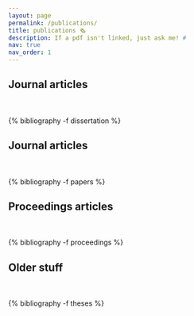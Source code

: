 ```yaml
---
layout: page
permalink: /publications/
title: publications 🗞️
description: If a pdf isn't linked, just ask me! #
nav: true
nav_order: 1
---
```

<!-- _pages/publications.md -->
<div class="publications">

<h2 class="year">Journal articles</h2><br><br>
{% bibliography -f dissertation %}

<h2 class="year">Journal articles</h2><br><br>
{% bibliography -f papers %}

<h2 class="year">Proceedings articles</h2><br><br>
{% bibliography -f proceedings %}

<h2 class="year">Older stuff</h2><br><br>
{% bibliography -f theses %}
</div>